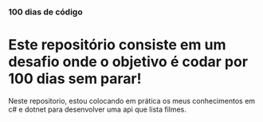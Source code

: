 ### 100 dias de código ##

# Este repositório consiste em um desafio onde o objetivo é codar por 100 dias sem parar! 


Neste repositorio, estou colocando em prática os meus conhecimentos em c# e dotnet para desenvolver uma api que lista filmes.
